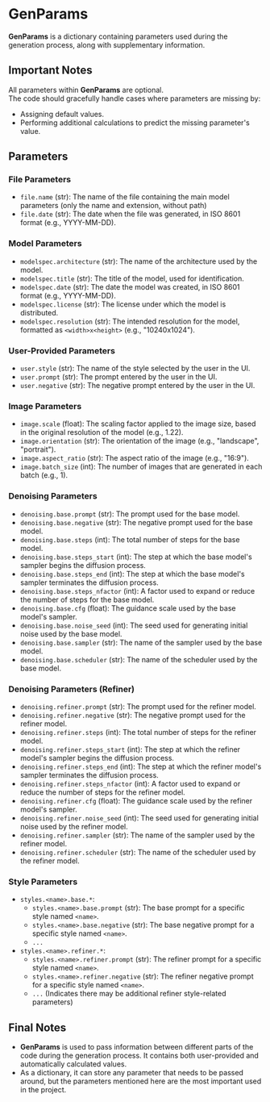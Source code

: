 # GenParams

**GenParams** is a dictionary containing parameters used during the generation process, along with supplementary information.

## Important Notes

All parameters within **GenParams** are optional.  
The code should gracefully handle cases where parameters are missing by:
*   Assigning default values.
*   Performing additional calculations to predict the missing parameter's value.

## Parameters

### File Parameters

*   `file.name` (str): The name of the file containing the main model parameters (only the name and extension, without path)
*   `file.date` (str): The date when the file was generated, in ISO 8601 format (e.g., YYYY-MM-DD).

### Model Parameters

*   `modelspec.architecture` (str): The name of the architecture used by the model.
*   `modelspec.title` (str): The title of the model, used for identification.
*   `modelspec.date` (str): The date the model was created, in ISO 8601 format (e.g., YYYY-MM-DD).
*   `modelspec.license` (str): The license under which the model is distributed.
*   `modelspec.resolution` (str): The intended resolution for the model, formatted as `<width>x<height>` (e.g., "10240x1024").

### User-Provided Parameters

*   `user.style` (str): The name of the style selected by the user in the UI.
*   `user.prompt` (str): The prompt entered by the user in the UI.
*   `user.negative` (str): The negative prompt entered by the user in the UI.

### Image Parameters

*   `image.scale` (float): The scaling factor applied to the image size, based in the original resolution of the model (e.g., 1.22).
*   `image.orientation` (str): The orientation of the image (e.g., "landscape", "portrait").
*   `image.aspect_ratio` (str): The aspect ratio of the image (e.g., "16:9").
*   `image.batch_size` (int): The number of images that are generated in each batch (e.g., 1).

### Denoising Parameters

*   `denoising.base.prompt` (str): The prompt used for the base model.
*   `denoising.base.negative` (str): The negative prompt used for the base model.
*   `denoising.base.steps` (int): The total number of steps for the base model.
*   `denoising.base.steps_start` (int): The step at which the base model's sampler begins the diffusion process.
*   `denoising.base.steps_end` (int): The step at which the base model's sampler terminates the diffusion process.
*   `denoising.base.steps_nfactor` (int): A factor used to expand or reduce the number of steps for the base model.
*   `denoising.base.cfg` (float): The guidance scale used by the base model's sampler.
*   `denoising.base.noise_seed` (int): The seed used for generating initial noise used by the base model.
*   `denoising.base.sampler` (str): The name of the sampler used by the base model.
*   `denoising.base.scheduler` (str): The name of the scheduler used by the base model.

### Denoising Parameters (Refiner)

*   `denoising.refiner.prompt` (str): The prompt used for the refiner model.
*   `denoising.refiner.negative` (str): The negative prompt used for the refiner model.
*   `denoising.refiner.steps` (int): The total number of steps for the refiner model.
*   `denoising.refiner.steps_start` (int): The step at which the refiner model's sampler begins the diffusion process.
*   `denoising.refiner.steps_end` (int): The step at which the refiner model's sampler terminates the diffusion process.
*   `denoising.refiner.steps_nfactor` (int): A factor used to expand or reduce the number of steps for the refiner model.
*   `denoising.refiner.cfg` (float): The guidance scale used by the refiner model's sampler.
*   `denoising.refiner.noise_seed` (int): The seed used for generating initial noise used by the refiner model.
*   `denoising.refiner.sampler` (str): The name of the sampler used by the refiner model.
*   `denoising.refiner.scheduler` (str): The name of the scheduler used by the refiner model.

### Style Parameters

*   `styles.<name>.base.*`:
    *   `styles.<name>.base.prompt` (str): The base prompt for a specific style named `<name>`.
    *   `styles.<name>.base.negative` (str): The base negative prompt for a specific style named `<name>`.
    *   `...`
*   `styles.<name>.refiner.*`:
    *   `styles.<name>.refiner.prompt` (str): The refiner prompt for a specific style named `<name>`.
    *   `styles.<name>.refiner.negative` (str): The refiner negative prompt for a specific style named `<name>`.
    *   `...` (Indicates there may be additional refiner style-related parameters)

## Final Notes

* **GenParams** is used to pass information between different parts of the code during the generation process. It contains both user-provided and automatically calculated values.
* As a dictionary, it can store any parameter that needs to be passed around, but the parameters mentioned here are the most important used in the project.
